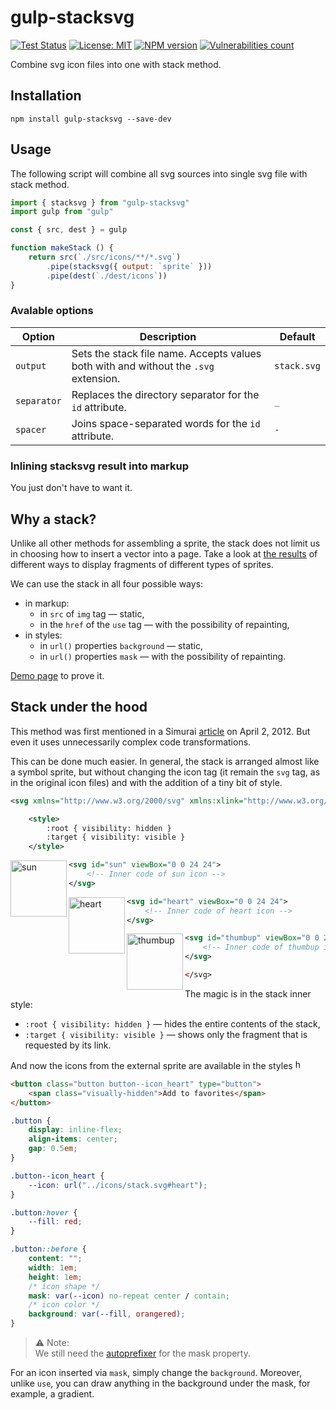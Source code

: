 # gulp-stacksvg

[![Test Status][test-image]][test-url]
[![License: MIT][license-image]][license-url]
[![NPM version][npm-image]][npm-url]
[![Vulnerabilities count][vulnerabilities-image]][vulnerabilities-url]

Combine svg icon files into one with stack method.

## Installation

```shell
npm install gulp-stacksvg --save-dev
```

## Usage

The following script will combine all svg sources into single svg file with stack method.

```js
import { stacksvg } from "gulp-stacksvg"
import gulp from "gulp"

const { src, dest } = gulp

function makeStack () {
	return src(`./src/icons/**/*.svg`)
		.pipe(stacksvg({ output: `sprite` }))
		.pipe(dest(`./dest/icons`))
}
```

### Avalable options

| Option      | Description                                                                          | Default     |
|-------------|--------------------------------------------------------------------------------------|-------------|
| `output`    | Sets the stack file name. Accepts values ​both with and without the `.svg` extension. | `stack.svg` |
| `separator` | Replaces the directory separator for the `id` attribute.                             | `_`         |
| `spacer`    | Joins space-separated words for the `id` attribute.                                  | `-`         |

### Inlining stacksvg result into markup

You just don't have to want it.

## Why a stack?

Unlike all other methods for assembling a sprite, the stack does not limit us in choosing how to insert a vector into a page. Take a look at [the results](https://demos.frontend-design.ru/sprite/src/) of different ways to display fragments of different types of sprites.

We can use the stack in all four possible ways:

- in markup:
  - in `src` of `img` tag — static,
  - in the `href` of the `use` tag — with the possibility of repainting,
- in styles:
  - in `url()` properties `background` — static,
  - in `url()` properties `mask` — with the possibility of repainting.

[Demo page](https://firefoxic.github.io/gulp-stacksvg/test/) to prove it.

## Stack under the hood

This method was first mentioned in a Simurai [article](https://simurai.com/blog/2012/04/02/svg-stacks) on April 2, 2012. But even it uses unnecessarily complex code transformations.

This can be done much easier. In general, the stack is arranged almost like a symbol sprite, but without changing the icon tag (it remain the `svg` tag, as in the original icon files) and with the addition of a tiny bit of style.

```xml
<svg xmlns="http://www.w3.org/2000/svg" xmlns:xlink="http://www.w3.org/1999/xlink">

	<style>
		:root { visibility: hidden }
		:target { visibility: visible }
	</style>
```

<img align="left" width="90" height="90" title="sun" src="https://raw.githubusercontent.com/firefoxic/gulp-stacksvg/main/test/stack.svg#sun-alpha">

```xml
<svg id="sun" viewBox="0 0 24 24">
	<!-- Inner code of sun icon -->
</svg>
```

<img align="left" width="90" height="90" title="heart" src="https://raw.githubusercontent.com/firefoxic/gulp-stacksvg/main/test/stack.svg#heart-red">

```xml
<svg id="heart" viewBox="0 0 24 24">
	<!-- Inner code of heart icon -->
</svg>
```

<img align="left" width="90" height="90" title="thumbup" src="https://raw.githubusercontent.com/firefoxic/gulp-stacksvg/main/test/stack.svg#thumbup-alpha">

```xml
<svg id="thumbup" viewBox="0 0 24 24">
	<!-- Inner code of thumbup icon -->
</svg>
```

```xml
</svg>
```

The magic is in the stack inner style:

- `:root { visibility: hidden }` — hides the entire contents of the stack,
- `:target { visibility: visible }` — shows only the fragment that is requested by its link.

And now the icons from the external sprite are available in the styles <img width="16" height="16" title="heart" src="https://raw.githubusercontent.com/firefoxic/gulp-stacksvg/main/test/stack.svg#heart-red" alt="heart">

```html
<button class="button button--icon_heart" type="button">
	<span class="visually-hidden">Add to favorites</span>
</button>
```

```css
.button {
	display: inline-flex;
	align-items: center;
	gap: 0.5em;
}

.button--icon_heart {
	--icon: url("../icons/stack.svg#heart");
}

.button:hover {
	--fill: red;
}

.button::before {
	content: "";
	width: 1em;
	height: 1em;
	/* icon shape */
	mask: var(--icon) no-repeat center / contain;
	/* icon color */
	background: var(--fill, orangered);
}
```

> ⚠️ Note:  
> We still need the [autoprefixer](https://github.com/postcss/autoprefixer) for the mask property.

For an icon inserted via `mask`, simply change the `background`. Moreover, unlike `use`, you can draw anything in the background under the mask, for example, a gradient.

[test-url]: https://github.com/firefoxic/gulp-stacksvg/actions
[test-image]: https://github.com/firefoxic/gulp-stacksvg/actions/workflows/test.yml/badge.svg?branch=main

[npm-url]: https://npmjs.org/package/gulp-stacksvg
[npm-image]: https://badge.fury.io/js/gulp-stacksvg.svg

[license-url]: https://github.com/firefoxic/gulp-stacksvg/blob/main/LICENSE
[license-image]: https://img.shields.io/badge/License-MIT-limegreen.svg

[vulnerabilities-url]: https://snyk.io/test/github/firefoxic/gulp-stacksvg
[vulnerabilities-image]: https://snyk.io/test/github/firefoxic/gulp-stacksvg/badge.svg
